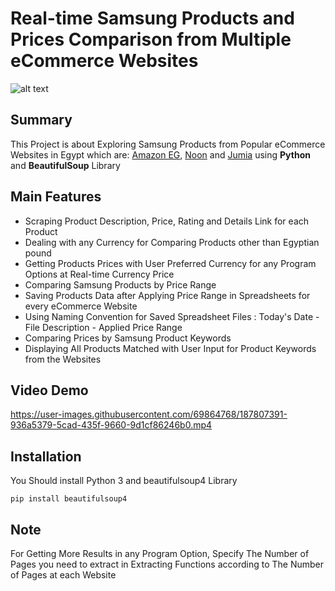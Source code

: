 # Real-time Samsung Products and Prices Comparison from Multiple eCommerce Websites
![alt text](https://i.ytimg.com/vi/a_9NgNI5qlQ/maxresdefault.jpg)
## Summary
This Project is about Exploring Samsung Products from Popular eCommerce Websites in Egypt which are: [Amazon EG](https://www.amazon.eg/s?k=samsung&crid=1PB8FBXEN4SC2&sprefix=samsung%2Caps%2C451&ref=nb_sb_noss_1), [Noon](https://www.noon.com/egypt-en/search/?q=samsung&gclid=CjwKCAjw6fyXBhBgEiwAhhiZsslQkX0jRP1KoQRDzquZahRPU_BQaKiMPCbs_HtxWZTOkd_2kWv7ZBoCxbIQAvD_BwE&utm_campaign=C1000151355N_eg_en_web_searchxxexactandphrasexxbrandpurexx08082022_noon_web_c1000088l_acquisition_sembranded_&utm_medium=cpc&utm_source=C1000088L) and [Jumia](https://www.jumia.com.eg/catalog/?q=samsung) using **Python** and **BeautifulSoup** Library <br>

## Main Features
* Scraping Product Description, Price, Rating and Details Link for each Product
* Dealing with any Currency for Comparing Products other than Egyptian pound
* Getting Products Prices with User Preferred Currency for any Program Options at Real-time Currency Price
* Comparing Samsung Products by Price Range
* Saving Products Data after Applying Price Range in Spreadsheets for every eCommerce Website
* Using Naming Convention for Saved Spreadsheet Files : Today's Date - File Description - Applied Price Range
* Comparing Prices by Samsung Product Keywords
* Displaying All Products Matched with User Input for Product Keywords from the Websites 

## Video Demo
https://user-images.githubusercontent.com/69864768/187807391-936a5379-5cad-435f-9660-9d1cf86246b0.mp4

## Installation
You Should install Python 3 and beautifulsoup4 Library
```
pip install beautifulsoup4
```
## **Note**
For Getting More Results in any Program Option, Specify The Number of Pages you need to extract in Extracting Functions according to The Number of Pages at each Website 
